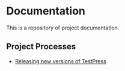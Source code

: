 # Documentation

This is a repository of project documentation.

## Project Processes

* [Releasing new versions of TestPress](./release.md)
